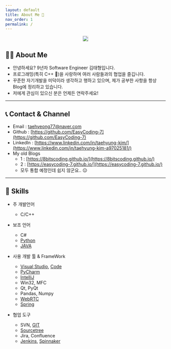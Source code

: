 ```yaml
---
layout: default
title: About Me 🧔
nav_order: 1
permalink: /
---
```


<p align="center">
  <img src="https://taehyungs-programming-blog.github.io/blog/assets/images/about-me/photo.jpg" style="border-radius:5%;border:1px solid #e6e1e8"/>
</p>

## 🙋‍♂️ About Me

* 안녕하세요? 9년차 Software Engineer 김태형입니다.
* 프로그래밍(특히 C++ 🤗)을 사랑하며 여러 사람들과의 협업을 즐깁니다.
* 꾸준한 자기개발을 미덕이라 생각하고 행하고 있으며, 제가 공부한 사항을 항상 Blog에 정리하고 있습니다.
* 저에게 관심이 있으신 분은 언제든 연락주세요!

---

## 📞 Contact & Channel

* Email : [taehyeong77@naver.com](taehyeong77@naver.com)
* Github : [https://github.com/EasyCoding-7](https://github.com/EasyCoding-7)
* LinkedIn : [https://www.linkedin.com/in/taehyung-kim/](https://www.linkedin.com/in/taehyung-kim-a97025181/)
* My old Blogs
    * 1 : [https://8bitscoding.github.io/](https://8bitscoding.github.io/)
    * 2 : [https://easycoding-7.github.io/](https://easycoding-7.github.io/)
    * 모두 통합 예정인데 쉽지 않군요.. 😑

---

## 🔨 Skills

* 주 개발언어
    * C/C++

* 보조 언어
    * C#
    * [Python](https://www.python.org/)
    * [JAVA](https://www.java.com/ko/)

* 사용 개발 툴 & FrameWork
    * [Visual Studio](https://visualstudio.microsoft.com/ko/), [Code](https://code.visualstudio.com/)
    * [PyCharm](https://www.jetbrains.com/ko-kr/pycharm/download/#section=windows)
    * [IntelliJ](https://www.jetbrains.com/ko-kr/idea/)
    * Win32, MFC
    * Qt, PyQt
    * Pandas, Numpy
    * [WebRTC](https://webrtc.org/)
    * [Spring](https://spring.io/projects/spring-framework)

* 협업 도구
    * SVN, [GIT](https://git-scm.com/)
    * [Sourcetree](https://www.sourcetreeapp.com/)
    * Jira, Confluence
    * [Jenkins](https://www.jenkins.io/), [Spinnaker](https://spinnaker.io/)
